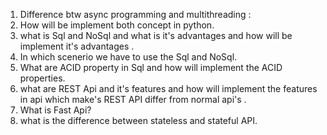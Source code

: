 1. Difference btw async programming and multithreading :
2. How will be implement both concept in python.
3. what is Sql and NoSql and what is it's advantages and how will be implement it's advantages .
4. In which scenerio we have to use the Sql and NoSql.
5. What are ACID property in Sql and how will implement the ACID properties.
6. what are REST Api and it's features and how will implement the features in api which make's REST API differ from normal api's .
7. What is Fast Api?
8. what is the difference between stateless and stateful API.
